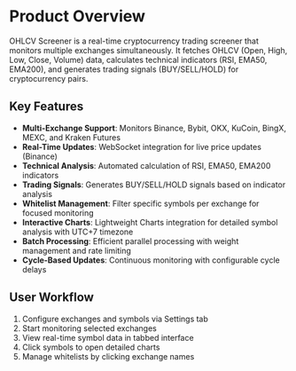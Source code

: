 # Product Overview

OHLCV Screener is a real-time cryptocurrency trading screener that monitors multiple exchanges simultaneously. It fetches OHLCV (Open, High, Low, Close, Volume) data, calculates technical indicators (RSI, EMA50, EMA200), and generates trading signals (BUY/SELL/HOLD) for cryptocurrency pairs.

## Key Features

- **Multi-Exchange Support**: Monitors Binance, Bybit, OKX, KuCoin, BingX, MEXC, and Kraken Futures
- **Real-Time Updates**: WebSocket integration for live price updates (Binance)
- **Technical Analysis**: Automated calculation of RSI, EMA50, EMA200 indicators
- **Trading Signals**: Generates BUY/SELL/HOLD signals based on indicator analysis
- **Whitelist Management**: Filter specific symbols per exchange for focused monitoring
- **Interactive Charts**: Lightweight Charts integration for detailed symbol analysis with UTC+7 timezone
- **Batch Processing**: Efficient parallel processing with weight management and rate limiting
- **Cycle-Based Updates**: Continuous monitoring with configurable cycle delays

## User Workflow

1. Configure exchanges and symbols via Settings tab
2. Start monitoring selected exchanges
3. View real-time symbol data in tabbed interface
4. Click symbols to open detailed charts
5. Manage whitelists by clicking exchange names
